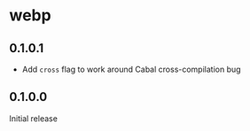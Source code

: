 # webp

## 0.1.0.1

  * Add `cross` flag to work around Cabal cross-compilation bug

## 0.1.0.0

Initial release
